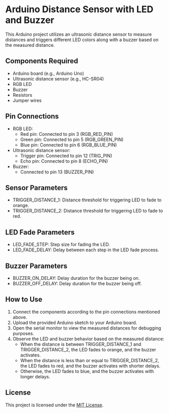 # Arduino Distance Sensor with LED and Buzzer

This Arduino project utilizes an ultrasonic distance sensor to measure distances and triggers different LED colors along with a buzzer based on the measured distance.

## Components Required

- Arduino board (e.g., Arduino Uno)
- Ultrasonic distance sensor (e.g., HC-SR04)
- RGB LED
- Buzzer
- Resistors
- Jumper wires

## Pin Connections

- RGB LED:
  - Red pin: Connected to pin 3 (RGB_RED_PIN)
  - Green pin: Connected to pin 5 (RGB_GREEN_PIN)
  - Blue pin: Connected to pin 6 (RGB_BLUE_PIN)
- Ultrasonic distance sensor:
  - Trigger pin: Connected to pin 12 (TRIG_PIN)
  - Echo pin: Connected to pin 8 (ECHO_PIN)
- Buzzer:
  - Connected to pin 13 (BUZZER_PIN)

## Sensor Parameters

- TRIGGER_DISTANCE_1: Distance threshold for triggering LED to fade to orange.
- TRIGGER_DISTANCE_2: Distance threshold for triggering LED to fade to red.

## LED Fade Parameters

- LED_FADE_STEP: Step size for fading the LED.
- LED_FADE_DELAY: Delay between each step in the LED fade process.

## Buzzer Parameters

- BUZZER_ON_DELAY: Delay duration for the buzzer being on.
- BUZZER_OFF_DELAY: Delay duration for the buzzer being off.

## How to Use

1. Connect the components according to the pin connections mentioned above.
2. Upload the provided Arduino sketch to your Arduino board.
3. Open the serial monitor to view the measured distances for debugging purposes.
4. Observe the LED and buzzer behavior based on the measured distance:
   - When the distance is between TRIGGER_DISTANCE_1 and TRIGGER_DISTANCE_2, the LED fades to orange, and the buzzer activates.
   - When the distance is less than or equal to TRIGGER_DISTANCE_2, the LED fades to red, and the buzzer activates with shorter delays.
   - Otherwise, the LED fades to blue, and the buzzer activates with longer delays.

## License

This project is licensed under the [MIT License](LICENSE).
